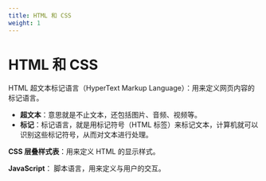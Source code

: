 ```yaml
---
title: HTML 和 CSS
weight: 1
---
```


# HTML 和 CSS

HTML 超文本标记语言（HyperText Markup Language）：用来定义网页内容的标记语言。

- **超文本**：意思就是不止文本，还包括图片、音频、视频等。
- **标记**：标记语言，就是用标记符号（HTML 标签）来标记文本，计算机就可以识别这些标记符号，从而对文本进行处理。

**CSS 层叠样式表**：用来定义 HTML 的显示样式。

**JavaScript**： 脚本语言，用来定义与用户的交互。